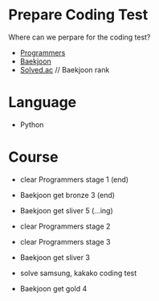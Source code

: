 # Prepare Coding Test

Where can we perpare for the coding test?

- [Programmers]
- [Baekjoon]
- [Solved.ac] // Baekjoon rank

# Language
- Python


# Course
- clear Programmers stage 1 (end)

- Baekjoon get bronze 3 (end)

- Baekjoon get sliver 5 (...ing)

- clear Programmers stage 2

- clear Programmers stage 3

- Baekjoon get sliver 3

- solve samsung, kakako coding test

- Baekjoon get gold 4



[Programmers]: <https://programmers.co.kr/>
[Baekjoon]: <https://www.acmicpc.net/>
[Solved.ac]: <https://solved.ac/>
